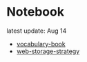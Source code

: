 # Notebook
latest update: Aug 14

* [vocabulary-book](#/notebook/vocabulary-book)
* [web-storage-strategy](#/notebook/web-storage-strategy)
